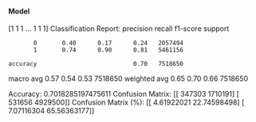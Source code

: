 #### Model
[1 1 1 ... 1 1 1]
Classification Report:
              precision    recall  f1-score   support

           0       0.40      0.17      0.24   2057494
           1       0.74      0.90      0.81   5461156

    accuracy                           0.70   7518650
   macro avg       0.57      0.54      0.53   7518650
weighted avg       0.65      0.70      0.66   7518650

Accuracy: 0.7018285197475611
Confusion Matrix:
[[ 347303 1710191]
 [ 531656 4929500]]
Confusion Matrix (%):
[[ 4.61922021 22.74598498]
 [ 7.07116304 65.56363177]]
